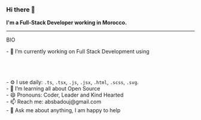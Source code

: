 ### Hi there 👋

<strong>I'm a Full-Stack Developer working in Morocco.</strong>

<hr/>

BIO
<div style="display: 'flex'; align-items: 'center'; margin-bottom: '15px';">
<p style="margin-bottom: '30px'">- 🔭 I’m currently working on Full Stack Development using </p>
<br><br><br>
- ⚙️ I use daily: <code>.ts</code>, <code>.tsx</code>, <code>.js</code>, <code>.jsx</code>, <code>.html</code>, <code>.scss</code>, <code>.svg</code>.<br>
- 🌱 I’m learning all about Open Source<br>
- 😄 Pronouns: Coder, Leader and Kind Hearted<br>
- 📫 Reach me: absbadouj@gmail.com<br>
- 💬 Ask me about anything, I am happy to help<br>

